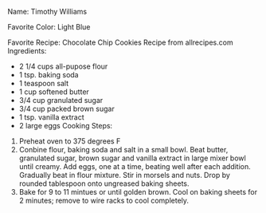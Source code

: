 Name: Timothy Williams

Favorite Color: Light Blue

Favorite Recipe: Chocolate Chip Cookies
Recipe from allrecipes.com
Ingredients:
- 2 1/4 cups all-pupose flour
- 1 tsp. baking soda
- 1 teaspoon salt
- 1 cup softened butter
- 3/4 cup granulated sugar
- 3/4 cup packed brown sugar
- 1 tsp. vanilla extract
- 2 large eggs
Cooking Steps:
1) Preheat oven to 375 degrees F
2) Conbine flour, baking soda and salt in a small bowl. Beat butter, granulated sugar, brown sugar and vanilla extract in large mixer bowl until creamy. Add eggs, one at a time, beating well after each addition. Gradually beat in flour mixture. Stir in morsels and nuts. Drop by rounded tablespoon onto ungreased baking sheets.
3) Bake for 9 to 11 mintues or until golden brown. Cool on baking sheets for 2 minutes; remove to wire racks to cool completely.

